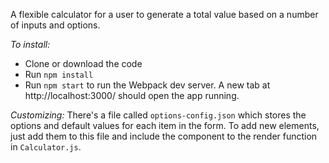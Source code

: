 A flexible calculator for a user to generate a total value based on a number of inputs and options.

*To install:*
- Clone or download the code
- Run `npm install`
- Run `npm start` to run the Webpack dev server. A new tab at http://localhost:3000/ should open the app running.

*Customizing:*
There's a file called `options-config.json` which stores the options and default values for each item in the form. To add new elements, just add them to this file and include the component to the render function in `Calculator.js`.
